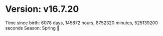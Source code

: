 # Version: v16.7.20
Time since birth: 6078 days, 145872 hours, 8752320 minutes, 525139200 seconds
Season: Spring 🌸
